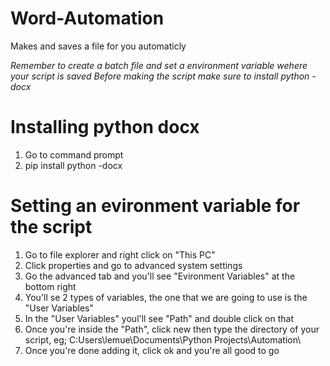 # Word-Automation
Makes and saves a file for you automaticly

*Remember to create a batch file and set a environment variable wehere your script is saved
Before making the script make sure to install python -docx*

# Installing python docx
1. Go to command prompt
2. pip install python -docx

# Setting an evironment variable for the script
1. Go to file explorer and right click on "This PC"
2. Click properties and go to advanced system settings
3. Go the advanced tab and you'll see "Evironment Variables" at the bottom right
4. You'll se 2 types of variables, the one that we are going to use is the "User Variables"
5. In the "User Variables" youl'll see "Path" and double click on that
6. Once you're inside the "Path", click new then type the directory of your script, eg; C:Users\lemue\Documents\Python Projects\Automation\
7. Once you're done adding it, click ok and you're all good to go
